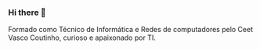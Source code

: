 ### Hi there 👋

Formado como Técnico de Informática e Redes de computadores pelo Ceet Vasco Coutinho, curioso e apaixonado por TI.


<!--
**TiagoBonomo/TiagoBonomo** is a ✨ _special_ ✨ repository because its `README.md` (this file) appears on your GitHub profile.

Here are some ideas to get you started:

- 🔭 I’m currently working on ...
- 🌱 I’m currently learning ...
- 👯 I’m looking to collaborate on ...
- 🤔 I’m looking for help with ...
- 💬 Ask me about ...
- 📫 How to reach me: ...
- 😄 Pronouns: ...
- ⚡ Fun fact: ...
-->
